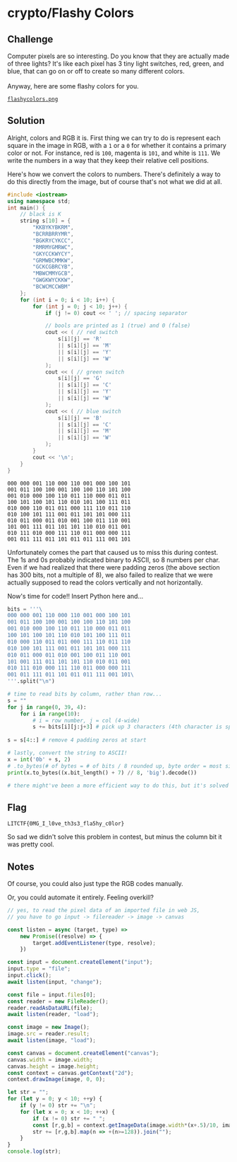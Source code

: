 # crypto/Flashy Colors

## Challenge

Computer pixels are so interesting. Do you know that they are actually made of three lights? It's like each pixel has 3 tiny light switches, red, green, and blue, that can go on or off to create so many different colors.
<br>
<br>
Anyway, here are some flashy colors for you.

[`flashycolors.png`](https://drive.google.com/file/d/1X7PMv0vi-Cp_xKzYeFd_wxxPGY373jgz/view)

## Solution

Alright, colors and RGB it is. First thing we can try to do is represent each square in the image in RGB, with a `1` or a `0` for whether it contains a primary color or not. For instance, red is `100`, magenta is `101`, and white is `111`. We write the numbers in a way that they keep their relative cell positions.

Here's how we convert the colors to numbers. There's definitely a way to do this directly from the image, but of course that's not what we did at all.
```cpp
#include <iostream>
using namespace std;
int main() {
    // black is K
    string s[10] = {
        "KKBYKYBKRM",
        "BCRRBRRYMR",
        "BGKRYCYKCC",
        "RMRMYGMRWC",
        "GKYCCKWYCY",
        "GRMWBCMMKW",
        "GCKCGBRCYB",
        "MBWCMMYGCB",
        "GWGKWYCKKW",
        "BCWCMCCWBM"
    };
    for (int i = 0; i < 10; i++) {
        for (int j = 0; j < 10; j++) {
            if (j != 0) cout << ' '; // spacing separator

            // bools are printed as 1 (true) and 0 (false)
            cout << ( // red switch
                s[i][j] == 'R'
                || s[i][j] == 'M'
                || s[i][j] == 'Y'
                || s[i][j] == 'W'
            );
            cout << ( // green switch
                s[i][j] == 'G'
                || s[i][j] == 'C'
                || s[i][j] == 'Y'
                || s[i][j] == 'W'
            );
            cout << ( // blue switch
                s[i][j] == 'B'
                || s[i][j] == 'C'
                || s[i][j] == 'M'
                || s[i][j] == 'W'
            );
        }
        cout << '\n';
    }
}
```
```
000 000 001 110 000 110 001 000 100 101
001 011 100 100 001 100 100 110 101 100
001 010 000 100 110 011 110 000 011 011
100 101 100 101 110 010 101 100 111 011
010 000 110 011 011 000 111 110 011 110
010 100 101 111 001 011 101 101 000 111
010 011 000 011 010 001 100 011 110 001
101 001 111 011 101 101 110 010 011 001
010 111 010 000 111 110 011 000 000 111
001 011 111 011 101 011 011 111 001 101
```

Unfortunately comes the part that caused us to miss this during contest. The 1s and 0s probably indicated binary to ASCII, so 8 numbers per char. Even if we had realized that there were padding zeros (the above section has 300 bits, not a multiple of 8), we also failed to realize that we were actually supposed to read the colors vertically and not horizontally.

Now's time for code!! Insert Python here and...
```py
bits = '''\
000 000 001 110 000 110 001 000 100 101
001 011 100 100 001 100 100 110 101 100
001 010 000 100 110 011 110 000 011 011
100 101 100 101 110 010 101 100 111 011
010 000 110 011 011 000 111 110 011 110
010 100 101 111 001 011 101 101 000 111
010 011 000 011 010 001 100 011 110 001
101 001 111 011 101 101 110 010 011 001
010 111 010 000 111 110 011 000 000 111
001 011 111 011 101 011 011 111 001 101\
'''.split("\n")

# time to read bits by column, rather than row...
s = ""
for j in range(0, 39, 4):
    for i in range(10):
        # i = row number, j = col (4-wide)
        s += bits[i][j:j+3] # pick up 3 characters (4th character is space)
        
s = s[4::] # remove 4 padding zeros at start

# lastly, convert the string to ASCII!
x = int('0b' + s, 2)
# .to_bytes(# of bytes = # of bits / 8 rounded up, byte order = most significant first)
print(x.to_bytes((x.bit_length() + 7) // 8, 'big').decode())

# there might've been a more efficient way to do this, but it's solved regardless :D
```

## Flag

`LITCTF{0MG_I_l0ve_th3s3_fla5hy_c0lor}`

So sad we didn't solve this problem in contest, but minus the column bit it was pretty cool.

## Notes

Of course, you could also just type the RGB codes manually.

Or, you could automate it entirely. Feeling overkill?
```js
// yes, to read the pixel data of an imported file in web JS,
// you have to go input -> filereader -> image -> canvas

const listen = async (target, type) =>
    new Promise((resolve) => {
        target.addEventListener(type, resolve);
    })

const input = document.createElement("input");
input.type = "file";
input.click();
await listen(input, "change");

const file = input.files[0];
const reader = new FileReader();
reader.readAsDataURL(file);
await listen(reader, "load");

const image = new Image();
image.src = reader.result;
await listen(image, "load");

const canvas = document.createElement("canvas");
canvas.width = image.width;
canvas.height = image.height;
const context = canvas.getContext("2d");
context.drawImage(image, 0, 0);

let str = "";
for (let y = 0; y < 10; ++y) {
    if (y != 0) str += "\n";
    for (let x = 0; x < 10; ++x) {
        if (x != 0) str += " ";
        const [r,g,b] = context.getImageData(image.width*(x+.5)/10, image.height*(y+.5)/10, 1, 1).data;
        str += [r,g,b].map(n => +(n>=128)).join("");
    }
}
console.log(str);
```
